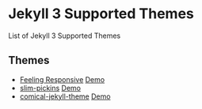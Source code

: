 # Jekyll 3 Supported Themes
List of Jekyll 3 Supported Themes

## Themes
- [Feeling Responsive](https://github.com/Phlow/feeling-responsive) [Demo](https://phlow.github.io/feeling-responsive/)
- [slim-pickins](https://github.com/chrisanthropic/slim-pickins-jekyll-theme) [Demo](http://chrisanthropic.github.io/slim-pickins-jekyll-theme/)
- [comical-jekyll-theme](https://github.com/chrisanthropic/comical-jekyll-theme) [Demo](http://chrisanthropic.github.io/comical-jekyll-theme/)

